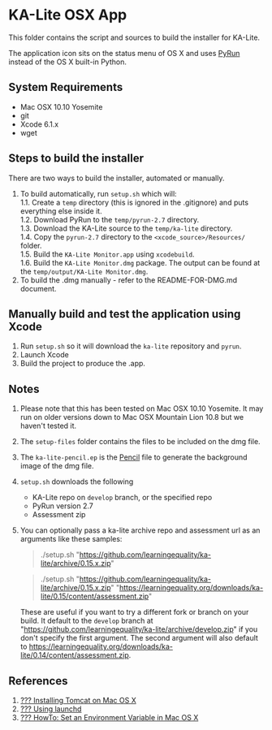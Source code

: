 KA-Lite OSX App
===============
This folder contains the script and sources to build the installer for KA-Lite.

The application icon sits on the status menu of OS X and uses [PyRun](http://www.egenix.com/products/python/PyRun/) instead of the OS X built-in Python.


## System Requirements

* Mac OSX 10.10 Yosemite
* git
* Xcode 6.1.x
* wget

## Steps to build the installer
There are two ways to build the installer, automated or manually.

1. To build automatically, run `setup.sh` which will:  
    1.1. Create a `temp` directory (this is ignored in the .gitignore) and puts everything else inside it.  
    1.2. Download PyRun to the `temp/pyrun-2.7` directory.  
    1.3. Download the KA-Lite source to the `temp/ka-lite` directory.  
    1.4. Copy the `pyrun-2.7` directory to the `<xcode_source>/Resources/` folder.  
    1.5. Build the `KA-Lite Monitor.app` using `xcodebuild`.  
    1.6. Build the `KA-Lite Monitor.dmg` package.  The output can be found at the `temp/output/KA-Lite Monitor.dmg`.  
2. To build the .dmg manually - refer to the README-FOR-DMG.md document.  


## Manually build and test the application using Xcode

1. Run `setup.sh` so it will download the `ka-lite` repository and `pyrun`.
2. Launch Xcode
3. Build the project to produce the .app.


## Notes

1. Please note that this has been tested on Mac OSX 10.10 Yosemite.  It may run on older versions down to Mac OSX Mountain Lion 10.8 but we haven't tested it.
1. The `setup-files` folder contains the files to be included on the dmg file.
1. The `ka-lite-pencil.ep` is the [Pencil](https://code.google.com/p/evoluspencil/) file to generate the background image of the dmg file.
1. `setup.sh` downloads the following

    * KA-Lite repo on `develop` branch, or the specified repo
    * PyRun version 2.7
    * Assessment zip

1. You can optionally pass a ka-lite archive repo and assessment url as an arguments like these samples:

    > ./setup.sh "https://github.com/learningequality/ka-lite/archive/0.15.x.zip"

    > ./setup.sh "https://github.com/learningequality/ka-lite/archive/0.15.x.zip" "https://learningequality.org/downloads/ka-lite/0.15/content/assessment.zip"

    These are useful if you want to try a different fork or branch on your build.
    It default to the `develop` branch at "https://github.com/learningequality/ka-lite/archive/develop.zip" if you don't specify the first argument. The second argument will also default to https://learningequality.org/downloads/ka-lite/0.14/content/assessment.zip.


## References

1. [??? Installing Tomcat on Mac OS X](http://www.joel.lopes-da-silva.com/2008/05/13/installing-tomcat-on-mac-os-x/)
1. [??? Using launchd](http://trac.buildbot.net/wiki/UsingLaunchd)
1. [??? HowTo: Set an Environment Variable in Mac OS X](http://www.dowdandassociates.com/blog/content/howto-set-an-environment-variable-in-mac-os-x/)